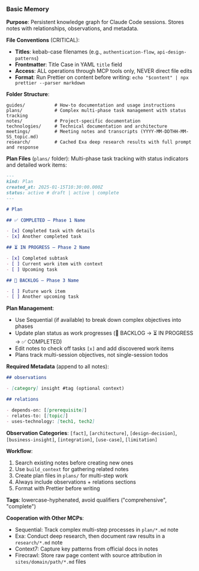 ### Basic Memory

**Purpose**: Persistent knowledge graph for Claude Code sessions. Stores notes with relationships, observations, and metadata.

**File Conventions** (CRITICAL):

- **Titles**: kebab-case filenames (e.g., `authentication-flow`, `api-design-patterns`)
- **Frontmatter**: Title Case in YAML `title` field
- **Access**: ALL operations through MCP tools only, NEVER direct file edits
- **Format**: Run Prettier on content before writing: `echo "$content" | npx prettier --parser markdown`

**Folder Structure**:

```
guides/           # How-to documentation and usage instructions
plans/            # Complex multi-phase task management with status tracking
notes/            # Project-specific documentation
technologies/     # Technical documentation and architecture
meetings/         # Meeting notes and transcripts (YYYY-MM-DDTHH-MM-SS_topic.md)
research/         # Cached Exa deep research results with full prompt and response
```

**Plan Files** (`plans/` folder):
Multi-phase task tracking with status indicators and detailed work items:

```markdown
---
kind: Plan
created_at: 2025-01-15T10:30:00.000Z
status: active # draft | active | complete
---

# Plan

## ✅ COMPLETED — Phase 1 Name

- [x] Completed task with details
- [x] Another completed task

## ⏳ IN PROGRESS — Phase 2 Name

- [x] Completed subtask
- [ ] Current work item with context
- [ ] Upcoming task

## 📌 BACKLOG — Phase 3 Name

- [ ] Future work item
- [ ] Another upcoming task
```

**Plan Management**:

- Use Sequential (if available) to break down complex objectives into phases
- Update plan status as work progresses (📌 BACKLOG → ⏳ IN PROGRESS → ✅ COMPLETED)
- Edit notes to check off tasks `[x]` and add discovered work items
- Plans track multi-session objectives, not single-session todos

**Required Metadata** (append to all notes):

```markdown
## observations

- [category] insight #tag (optional context)

## relations

- depends-on: [[prerequisite]]
- relates-to: [[topic]]
- uses-technology: [tech1, tech2]
```

**Observation Categories**: `[fact]`, `[architecture]`, `[design-decision]`, `[business-insight]`, `[integration]`, `[use-case]`, `[limitation]`

**Workflow**:

1. Search existing notes before creating new ones
2. Use `build_context` for gathering related notes
3. Create plan files in `plans/` for multi-step work
4. Always include observations + relations sections
5. Format with Prettier before writing

**Tags**: lowercase-hyphenated, avoid qualifiers ("comprehensive", "complete")

**Cooperation with Other MCPs**:

- Sequential: Track complex multi-step processes in `plan/*.md` note
- Exa: Conduct deep research, then document raw results in a `research/*.md` note
- Context7: Capture key patterns from official docs in notes
- Firecrawl: Store raw page content with source attribution in `sites/domain/path/*.md` files
